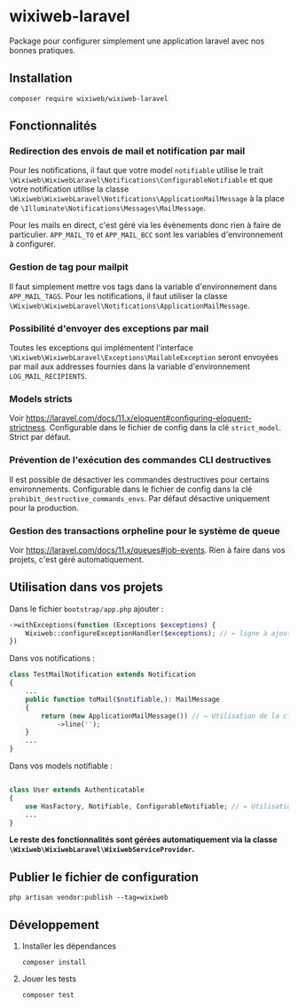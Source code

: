 # wixiweb-laravel

Package pour configurer simplement une application laravel avec nos bonnes pratiques.

## Installation

```shell
composer require wixiweb/wixiweb-laravel
```

## Fonctionnalités

### Redirection des envois de mail et notification par mail

Pour les notifications, il faut que votre model `notifiable` utilise le trait `\Wixiweb\WixiwebLaravel\Notifications\ConfigurableNotifiable` et que votre notification utilise la classe `\Wixiweb\WixiwebLaravel\Notifications\ApplicationMailMessage` à la place de `\Illuminate\Notifications\Messages\MailMessage`.

Pour les mails en direct, c'est géré via les évènements donc rien à faire de particulier.
`APP_MAIL_TO` et `APP_MAIL_BCC` sont les variables d'environnement à configurer.

### Gestion de tag pour mailpit

Il faut simplement mettre vos tags dans la variable d'environnement dans `APP_MAIL_TAGS`. Pour les notifications, il faut utiliser la classe `\Wixiweb\WixiwebLaravel\Notifications\ApplicationMailMessage`.

### Possibilité d'envoyer des exceptions par mail

Toutes les exceptions qui implémentent l'interface `\Wixiweb\WixiwebLaravel\Exceptions\MailableException` seront envoyées par mail aux addresses fournies dans la variable d'environnement `LOG_MAIL_RECIPIENTS`.

### Models stricts

Voir https://laravel.com/docs/11.x/eloquent#configuring-eloquent-strictness. Configurable dans le fichier de config dans la clé `strict_model`. Strict par défaut.

### Prévention de l'exécution des commandes CLI destructives

Il est possible de désactiver les commandes destructives pour certains environnements. Configurable dans le fichier de config dans la clé `prohibit_destructive_commands_envs`. Par défaut désactive uniquement pour la production.

### Gestion des transactions orpheline pour le système de queue

Voir https://laravel.com/docs/11.x/queues#job-events. Rien à faire dans vos projets, c'est géré automatiquement.

## Utilisation dans vos projets

Dans le fichier `bootstrap/app.php` ajouter :

```php
->withExceptions(function (Exceptions $exceptions) {
    Wixiweb::configureExceptionHandler($exceptions); // ← ligne à ajouter
})
```

Dans vos notifications :

```php
class TestMailNotification extends Notification
{
    ...
    public function toMail($notifiable,): MailMessage
    {
        return (new ApplicationMailMessage()) // ← Utilisation de la classe ApplicationMailMessage. 
            ->line('');
    }
    ...
}
```

Dans vos models notifiable :

```php

class User extends Authenticatable
{
    use HasFactory, Notifiable, ConfigurableNotifiable; // ← Utilisation du trait ConfigurableNotifiable.
    ...
}
```

**Le reste des fonctionnalités sont gérées automatiquement via la classe `\Wixiweb\WixiwebLaravel\WixiwebServiceProvider`.**

## Publier le fichier de configuration

```shell
php artisan vendor:publish --tag=wixiweb
```


## Développement

1. Installer les dépendances
    ```shell
    composer install
    ```
2. Jouer les tests
    ```shell
    composer test
    ```
